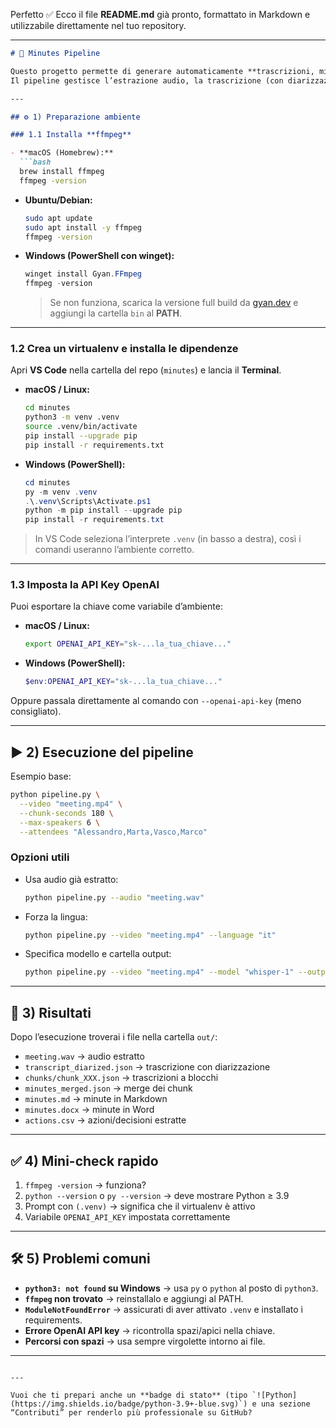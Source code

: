 Perfetto ✅ Ecco il file **README.md** già pronto, formattato in Markdown e utilizzabile direttamente nel tuo repository.

---

````markdown
# 📑 Minutes Pipeline

Questo progetto permette di generare automaticamente **trascrizioni, minute e azioni** da un file video/meeting.  
Il pipeline gestisce l’estrazione audio, la trascrizione (con diarizzazione dei parlanti) e la creazione di minute in più formati.

---

## ⚙️ 1) Preparazione ambiente

### 1.1 Installa **ffmpeg**

- **macOS (Homebrew):**
  ```bash
  brew install ffmpeg
  ffmpeg -version
````

* **Ubuntu/Debian:**

  ```bash
  sudo apt update
  sudo apt install -y ffmpeg
  ffmpeg -version
  ```
* **Windows (PowerShell con winget):**

  ```powershell
  winget install Gyan.FFmpeg
  ffmpeg -version
  ```

  > Se non funziona, scarica la versione full build da [gyan.dev](https://www.gyan.dev/ffmpeg/builds/) e aggiungi la cartella `bin` al **PATH**.

---

### 1.2 Crea un **virtualenv** e installa le dipendenze

Apri **VS Code** nella cartella del repo (`minutes`) e lancia il **Terminal**.

* **macOS / Linux:**

  ```bash
  cd minutes
  python3 -m venv .venv
  source .venv/bin/activate
  pip install --upgrade pip
  pip install -r requirements.txt
  ```

* **Windows (PowerShell):**

  ```powershell
  cd minutes
  py -m venv .venv
  .\.venv\Scripts\Activate.ps1
  python -m pip install --upgrade pip
  pip install -r requirements.txt
  ```

> In VS Code seleziona l’interprete `.venv` (in basso a destra), così i comandi useranno l’ambiente corretto.

---

### 1.3 Imposta la **API Key OpenAI**

Puoi esportare la chiave come variabile d’ambiente:

* **macOS / Linux:**

  ```bash
  export OPENAI_API_KEY="sk-...la_tua_chiave..."
  ```
* **Windows (PowerShell):**

  ```powershell
  $env:OPENAI_API_KEY="sk-...la_tua_chiave..."
  ```

Oppure passala direttamente al comando con `--openai-api-key` (meno consigliato).

---

## ▶️ 2) Esecuzione del pipeline

Esempio base:

```bash
python pipeline.py \
  --video "meeting.mp4" \
  --chunk-seconds 180 \
  --max-speakers 6 \
  --attendees "Alessandro,Marta,Vasco,Marco"
```

### Opzioni utili

* Usa audio già estratto:

  ```bash
  python pipeline.py --audio "meeting.wav"
  ```
* Forza la lingua:

  ```bash
  python pipeline.py --video "meeting.mp4" --language "it"
  ```
* Specifica modello e cartella output:

  ```bash
  python pipeline.py --video "meeting.mp4" --model "whisper-1" --output-dir "./out"
  ```

---

## 📂 3) Risultati

Dopo l’esecuzione troverai i file nella cartella `out/`:

* `meeting.wav` → audio estratto
* `transcript_diarized.json` → trascrizione con diarizzazione
* `chunks/chunk_XXX.json` → trascrizioni a blocchi
* `minutes_merged.json` → merge dei chunk
* `minutes.md` → minute in Markdown
* `minutes.docx` → minute in Word
* `actions.csv` → azioni/decisioni estratte

---

## ✅ 4) Mini-check rapido

1. `ffmpeg -version` → funziona?
2. `python --version` o `py --version` → deve mostrare Python ≥ 3.9
3. Prompt con `(.venv)` → significa che il virtualenv è attivo
4. Variabile `OPENAI_API_KEY` impostata correttamente

---

## 🛠️ 5) Problemi comuni

* **`python3: not found` su Windows** → usa `py` o `python` al posto di `python3`.
* **`ffmpeg` non trovato** → reinstallalo e aggiungi al PATH.
* **`ModuleNotFoundError`** → assicurati di aver attivato `.venv` e installato i requirements.
* **Errore OpenAI API key** → ricontrolla spazi/apici nella chiave.
* **Percorsi con spazi** → usa sempre virgolette intorno ai file.

---

```

---

Vuoi che ti prepari anche un **badge di stato** (tipo `![Python](https://img.shields.io/badge/python-3.9+-blue.svg)`) e una sezione “Contributi” per renderlo più professionale su GitHub?
```
